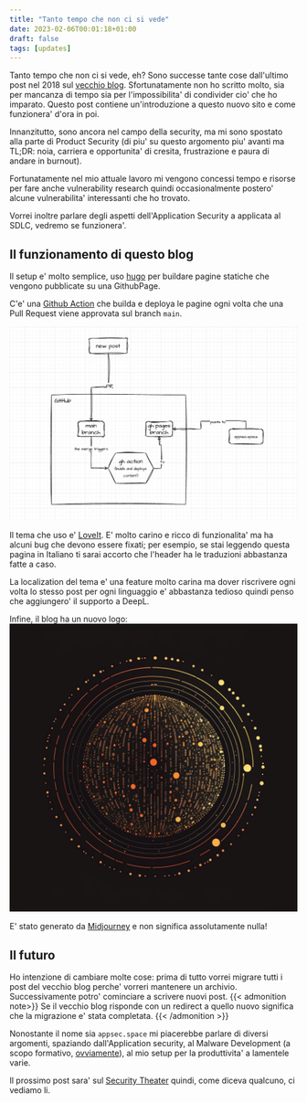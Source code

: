 ```yaml
---
title: "Tanto tempo che non ci si vede"
date: 2023-02-06T00:01:18+01:00
draft: false
tags: [updates]
---
```


Tanto tempo che non ci si vede, eh? Sono successe tante cose dall'ultimo post nel 2018 sul [vecchio blog](https://bsod.dev).<!--more--> Sfortunatamente non ho scritto molto, sia per mancanza di tempo sia per l'impossibilita' di condivider cio' che ho imparato.
Questo post contiene un'introduzione a questo nuovo sito e come funzionera' d'ora in poi.


Innanzitutto, sono ancora nel campo della security, ma mi sono spostato alla parte di Product Security (di piu' su questo argomento piu' avanti ma TL;DR: noia, carriera e opportunita' di cresita, frustrazione e paura di andare in burnout).

Fortunatamente nel mio attuale lavoro mi vengono concessi tempo e risorse per fare anche vulnerability research quindi occasionalmente postero' alcune vulnerabilita' interessanti che ho trovato.

Vorrei inoltre parlare degli aspetti dell'Application Security a applicata al SDLC, vedremo se funzionera'.

## Il funzionamento di questo blog

Il setup e' molto semplice, uso [hugo](https://gohugo.io/) per buildare pagine statiche che vengono pubblicate su una GithubPage.

C'e' una [Github Action](https://github.com/peaceiris/actions-hugo) che builda e deploya le pagine ogni volta che una Pull Request viene approvata sul branch `main`.

![](blog_CI_CD.png "Un grafico che rappresenta il flusso logico dietro il sistema di deployment del blog")

Il tema che uso e' [LoveIt](https://hugoloveit.com/). E' molto carino e ricco di funzionalita' ma ha alcuni bug che devono essere fixati; per esempio, se stai leggendo questa pagina in Italiano ti sarai accorto che l'header ha le traduzioni abbastanza fatte a caso.

La localization del tema e' una feature molto carina ma dover riscrivere ogni volta lo stesso post per ogni linguaggio e' abbastanza tedioso quindi penso che aggiungero' il supporto a DeepL.

    
Infine, il blog ha un nuovo logo:
![](/images/logo.png "appsec.space logo")

E' stato generato da [Midjourney](https://midjourney.com) e non significa assolutamente nulla!

## Il futuro
Ho intenzione di cambiare molte cose: prima di tutto vorrei migrare tutti i post del vecchio blog perche' vorreri mantenere un archivio. Successivamente potro' cominciare a scrivere nuovi post.
{{< admonition note>}}
Se il vecchio blog risponde con un redirect a quello nuovo significa che la migrazione e' stata completata.
{{< /admonition >}}

Nonostante il nome sia `appsec.space` mi piacerebbe parlare di diversi argomenti, spaziando dall'Application security, al Malware Development (a scopo formativo, [ovviamente](https://www.youtube.com/watch?v=zlbe6BsLCNc)), al mio setup per la produttivita' a lamentele varie.

Il prossimo post sara' sul [Security Theater](https://en.wikipedia.org/wiki/Security_theater) quindi, come diceva qualcuno, ci vediamo li.